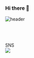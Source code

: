 ### Hi there 👋
![header](https://capsule-render.vercel.app/api?type=rect&color=gradient&height=300&section=header&text=Jeongho%20Github&fontSize=90&animation=fadeIn)

<br><br><br>
SNS<br>
<a href="https://www.instagram.com/holif_e/" target="_blank"><img src="https://img.shields.io/badge/Instagram-E4405F?style=flat-square&logo=Instagram&logoColor=white"/>
</a>
